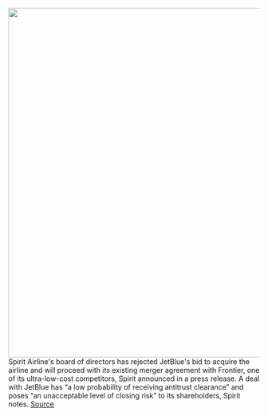 <img src='https://cdn.vox-cdn.com/thumbor/HuVQeTLP5yx8_zuWG-fK9LML8jA=/0x0:3000x2000/1200x800/filters:focal(1260x760:1740x1240)/cdn.vox-cdn.com/uploads/chorus_image/image/70822729/1369173795.0.jpg' width='700px' /><br/>
Spirit Airline's board of directors has rejected JetBlue's bid to acquire the airline and will proceed with its existing merger agreement with Frontier, one of its ultra-low-cost competitors, Spirit announced in a press release. A deal with JetBlue has “a low probability of receiving antitrust clearance” and poses “an unacceptable level of closing risk” to its shareholders, Spirit notes.
<a href='https://www.theverge.com/2022/5/2/23053292/spirit-merger-frontier-jetblue-airline'> Source <a/>